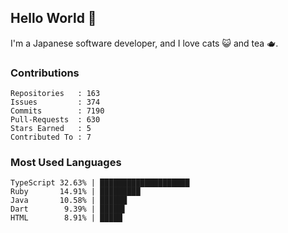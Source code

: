 ## Hello World 👋

I'm a Japanese software developer, and I love cats 😺 and tea 🫖.

### Contributions

    Repositories   : 163
    Issues         : 374
    Commits        : 7190
    Pull-Requests  : 630
    Stars Earned   : 5
    Contributed To : 7

### Most Used Languages

    TypeScript 32.63% | ████████████████████
    Ruby       14.91% | █████████
    Java       10.58% | ██████
    Dart        9.39% | █████▌
    HTML        8.91% | █████
